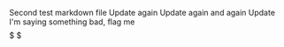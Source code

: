 Second test markdown file
Update again
Update again and again
Update
I'm saying something bad, flag me
$$$$$$$$$$
$$$
$
